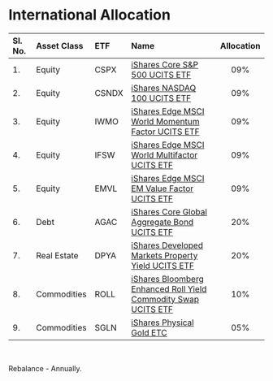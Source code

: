# International Allocation

| **Sl. No.** | **Asset Class** | **ETF** | **Name**                                                                                                                                                                                                 | **Allocation** |
|:------------|:----------------|:--------|:---------------------------------------------------------------------------------------------------------------------------------------------------------------------------------------------------------|:--------------:|
| 1.          | Equity          | CSPX    | [iShares Core S&P 500 UCITS ETF](https://www.ishares.com/uk/individual/en/products/253743/ishares-sp-500-b-ucits-etf-acc-fund)                                                                           |       09%      |
| 2.          | Equity          | CSNDX   | [iShares NASDAQ 100 UCITS ETF](https://www.ishares.com/uk/individual/en/products/253741/ishares-nasdaq-100-ucits-etf)                                                                                    |       09%      |
| 3.          | Equity          | IWMO    | [iShares Edge MSCI World Momentum Factor UCITS ETF](https://www.ishares.com/uk/individual/en/products/270051/ishares-msci-world-momentum-factor-ucits-etf)                                               |       09%      |
| 4.          | Equity          | IFSW    | [iShares Edge MSCI World Multifactor UCITS ETF](https://www.ishares.com/uk/individual/en/products/277246/ishares-factorselect-msci-world-ucits-etf)                                                      |       09%      |
| 5.          | Equity          | EMVL    | [iShares Edge MSCI EM Value Factor UCITS ETF](https://www.ishares.com/uk/individual/en/products/297452/ishares-edge-msci-em-value-factor-ucits-etf-usd-acc-fund)                                         |       09%      |
| 6.          | Debt            | AGAC    | [iShares Core Global Aggregate Bond UCITS ETF](https://www.ishares.com/uk/individual/en/products/337224/ishares-core-global-aggregate-bond-ucits-etf)                                                    |       20%      |
| 7.          | Real Estate     | DPYA    | [iShares Developed Markets Property Yield UCITS ETF](https://www.ishares.com/uk/individual/en/products/297188/ishares-developed-markets-property-yield-ucits-etf)                                        |       20%      |
| 8.          | Commodities     | ROLL    | [iShares Bloomberg Enhanced Roll Yield Commodity Swap UCITS ETF](https://www.ishares.com/uk/individual/en/products/298008/ishares-bloomberg-roll-select-commodity-swap-ucits-etf-usd-acc-fund)           |       10%      |
| 9.          | Commodities     | SGLN    | [iShares Physical Gold ETC](https://www.ishares.com/uk/individual/en/products/258441/ishares-physical-gold-etc-fund) |   05%   |              

</br>

Rebalance - Annually.
